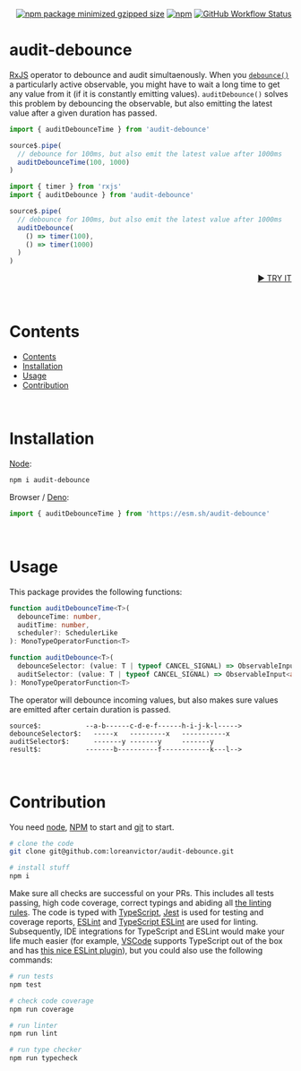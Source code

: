 <div align="right">

[![npm package minimized gzipped size](https://img.shields.io/bundlephobia/minzip/audit-debounce?style=flat-square&label=%20&color=black)](https://bundlejs.com/?q=audit-debounce)
[![npm](https://img.shields.io/npm/v/audit-debounce?color=black&label=&style=flat-square)](https://www.npmjs.com/package/audit-debounce)
[![GitHub Workflow Status](https://img.shields.io/github/actions/workflow/status/loreanvictor/audit-debounce/coverage.yml?label=&style=flat-square)](https://github.com/loreanvictor/audit-debounce/actions/workflows/coverage.yml)

</div>

# audit-debounce

[RxJS](https://rxjs.dev) operator to debounce and audit simultaenously. When you [`debounce()`](https://rxjs.dev/api/operators/debounce) a particularly active observable, you might have to wait a long
time to get any value from it (if it is constantly emitting values). `auditDebounce()` solves this problem by
debouncing the observable, but also emitting the latest value after a given duration has passed.

```js
import { auditDebounceTime } from 'audit-debounce'

source$.pipe(
  // debounce for 100ms, but also emit the latest value after 1000ms
  auditDebounceTime(100, 1000)
)
```
```js
import { timer } from 'rxjs'
import { auditDebounce } from 'audit-debounce'

source$.pipe(
  // debounce for 100ms, but also emit the latest value after 1000ms
  auditDebounce(
    () => timer(100),
    () => timer(1000)
  )
)
```

<div align="right">
  
[▶ TRY IT](https://codepen.io/lorean_victor/pen/jOJqdNv?editors=0010)
  
</div>

<br>

# Contents

- [Contents](#contents)
- [Installation](#installation)
- [Usage](#usage)
- [Contribution](#contribution)

<br>

# Installation

[Node](https://nodejs.org/en/):

```bash
npm i audit-debounce
```

Browser / [Deno](https://deno.land):

```js
import { auditDebounceTime } from 'https://esm.sh/audit-debounce'
```

<br>

# Usage

This package provides the following functions:

```ts
function auditDebounceTime<T>(
  debounceTime: number,
  auditTime: number,
  scheduler?: SchedulerLike
): MonoTypeOperatorFunction<T>
```
```ts
function auditDebounce<T>(
  debounceSelector: (value: T | typeof CANCEL_SIGNAL) => ObservableInput<any>,
  auditSelector: (value: T | typeof CANCEL_SIGNAL) => ObservableInput<any>
): MonoTypeOperatorFunction<T>
```

The operator will debounce incoming values, but also makes sure values are emitted after certain duration
is passed.

```
source$:           --a-b------c-d-e-f------h-i-j-k-l----->
debounceSelector$:   -----x   ---------x   -----------x
auditSelector$:      -------y -------y     -------y
result$:           -------b----------f------------k---l-->
```

<br>

# Contribution

You need [node](https://nodejs.org/en/), [NPM](https://www.npmjs.com) to start and [git](https://git-scm.com) to start.

```bash
# clone the code
git clone git@github.com:loreanvictor/audit-debounce.git
```
```bash
# install stuff
npm i
```

Make sure all checks are successful on your PRs. This includes all tests passing, high code coverage, correct typings and abiding all [the linting rules](https://github.com/loreanvictor/audit-debounce/blob/main/.eslintrc). The code is typed with [TypeScript](https://www.typescriptlang.org), [Jest](https://jestjs.io) is used for testing and coverage reports, [ESLint](https://eslint.org) and [TypeScript ESLint](https://typescript-eslint.io) are used for linting. Subsequently, IDE integrations for TypeScript and ESLint would make your life much easier (for example, [VSCode](https://code.visualstudio.com) supports TypeScript out of the box and has [this nice ESLint plugin](https://marketplace.visualstudio.com/items?itemName=dbaeumer.vscode-eslint)), but you could also use the following commands:

```bash
# run tests
npm test
```
```bash
# check code coverage
npm run coverage
```
```bash
# run linter
npm run lint
```
```bash
# run type checker
npm run typecheck
```
